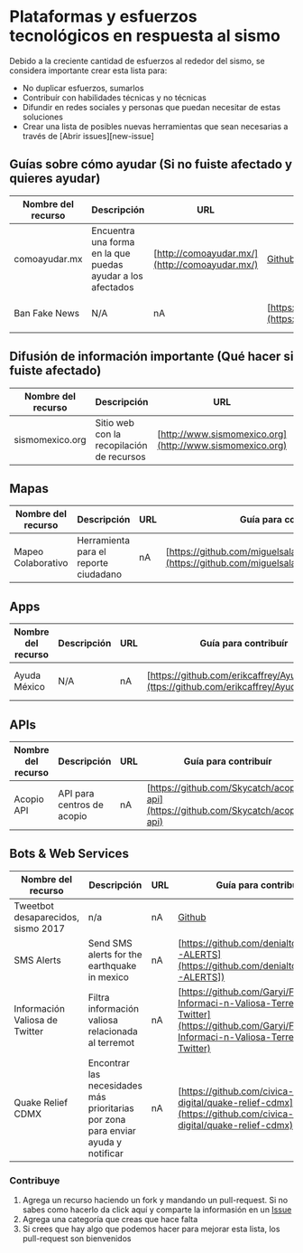 # Plataformas y esfuerzos tecnológicos en respuesta al sismo

Debido a la creciente cantidad de esfuerzos al rededor del sismo, se considera importante crear esta lista para:

* No duplicar esfuerzos, sumarlos
* Contribuír con habilidades técnicas y no técnicas
* Difundir en redes sociales y personas que puedan necesitar de estas soluciones
* Crear una lista de posibles nuevas herramientas que sean necesarias a través de [Abrir issues][new-issue]


## Guías sobre cómo ayudar (Si no fuiste afectado y quieres ayudar)

Nombre del recurso| Descripción | URL     |  Guía para contribuír | Contacto | Stack | Status 
------------      | ----------- | ------  | --------------------  | -------- | ----- | ------ 
comoayudar.mx  | Encuentra una forma en la que puedas ayudar a los afectados | [http://comoayudar.mx/](http://comoayudar.mx/) | [Github](https://github.com/eldelentes/comoayudarmx) | nA | Ruby on Rails | en desarrollo 
Ban Fake News | N/A | nA | [https://github.com/RZEROSTERN/banfakenews](https://github.com/RZEROSTERN/banfakenews) | [Slack -> #sismomx-fakenews](http://slack.codeandomexico.org/) | PHP, Yii |  En funcionamiento 


## Difusión de información importante (Qué hacer si fuiste afectado)

Nombre del recurso| Descripción | URL     |  Guía para contribuír | Contacto | Stack | Status |
------------      | ----------- | ------  | --------------------  | -------- | ----- | ------ |
sismomexico.org| Sitio web con la recopilación de recursos  | [http://www.sismomexico.org](http://www.sismomexico.org) | [Github](https://github.com/CodeandoMexico/terremoto-cdmx) | [Slack -> #sismomx-website](http://slack.codeandomexico.org/) | Jekyll, HTML, CSS, Javsscript  | Abierto a contribuciones |


## Mapas
Nombre del recurso| Descripción | URL     |  Guía para contribuír | Contacto | Stack | Status |
------------      | ----------- | ------  | --------------------  | -------- | ----- | ------ 
| Mapeo Colaborativo | Herramienta para el reporte ciudadano | nA | [https://github.com/miguelsalazar/mapeo_colaborativo](https://github.com/miguelsalazar/mapeo_colaborativo) | [Slack -> ##equipo-humanitario](http://slack.codeandomexico.org/) | Javascript, Express, Socket.io | En desarrollo |

## Apps
Nombre del recurso| Descripción | URL     |  Guía para contribuír | Contacto | Stack | Status |
------------      | ----------- | ------  | --------------------  | -------- | ----- | ------
| Ayuda México | N/A |nA | [https://github.com/erikcaffrey/AyudaMexico](ttps://github.com/erikcaffrey/AyudaMexico) | [Slack -> #equipo-humanitario](http://slack.codeandomexico.org/) | Java |  | 

## APIs
Nombre del recurso| Descripción | URL     |  Guía para contribuír | Contacto | Stack | Status |
------------      | ----------- | ------  | --------------------  | -------- | ----- | ------ |
| Acopio API | API para centros de acopio | nA |  [https://github.com/Skycatch/acopio-api](https://github.com/Skycatch/acopio-api) | [Slack -> #sismomx-acopio-api](http://slack.codeandomexico.org/) | Javascript, Hapi | ? |

## Bots & Web Services

Nombre del recurso| Descripción | URL     |  Guía para contribuír | Contacto | Stack | Status |
------------      | ----------- | ------  | --------------------  | -------- | ----- | ------ |
|Tweetbot  desaparecidos, sismo 2017 | n/a | nA | [Github](https://github.com/regenhans/earthquake-bot)| [Slack](http://slack.codeandomexico.org/)| NodeJS | abierto a contribuciones |
|SMS Alerts | Send SMS alerts for the earthquake in mexico | nA |  [https://github.com/denialtorres/SMS-ALERTS](https://github.com/denialtorres/SMS-ALERTS]) | [Slack -> #equipo-humanitario](http://slack.codeandomexico.org/) | Ruby on Rails 4.2 | ? |
| Información Valiosa de Twitter | Filtra información valiosa relacionada al terremot | nA |[https://github.com/Garyi/Filtro-Informaci-n-Valiosa-Terremoto-Twitter](https://github.com/Garyi/Filtro-Informaci-n-Valiosa-Terremoto-Twitter) | [Slack -> #equipo-humanitario](http://slack.codeandomexico.org/)  | Python | |
| Quake Relief CDMX | Encontrar las necesidades más prioritarias por zona para enviar ayuda y notificar | nA | [https://github.com/civica-digital/quake-relief-cdmx](https://github.com/civica-digital/quake-relief-cdmx) | [Slack -> #sismomx-realtime](http://slack.codeandomexico.org/) | Ruby on Rails 5 | |





### Contribuye

1. Agrega un recurso haciendo un fork y mandando un pull-request. Si no sabes como hacerlo da click aquí y comparte la informasión en un [Issue](new-issue)
2. Agrega una categoría que creas que hace falta
3. Si crees que hay algo que podemos hacer para mejorar esta lista, los pull-request son bienvenidos